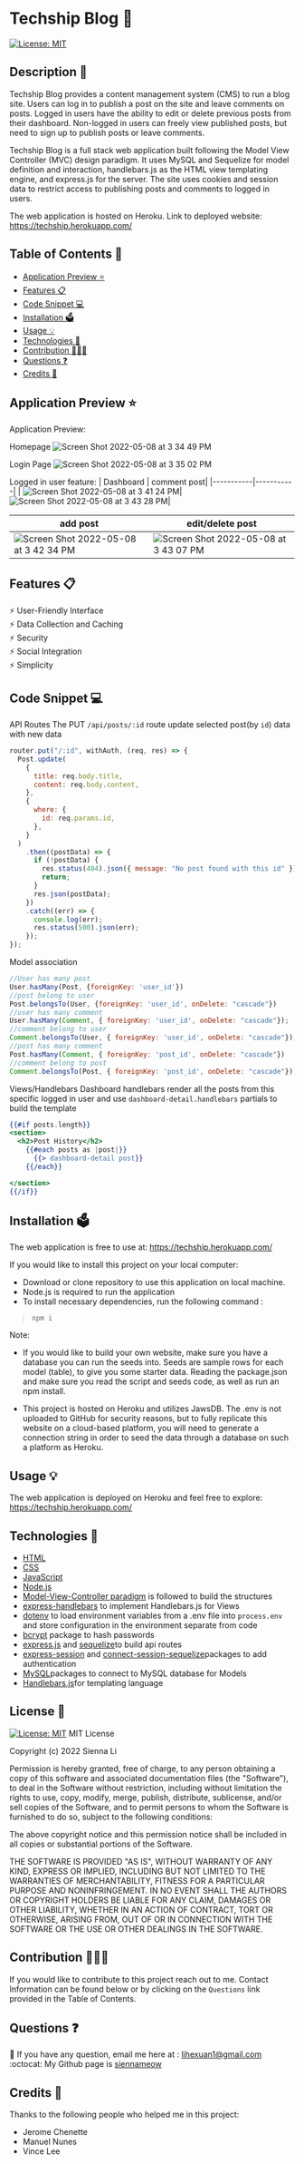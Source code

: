# Techship Blog 🚀

[![License: MIT](https://img.shields.io/badge/License-MIT-yellow.svg)](https://github.com/siennameow/tech-blog/blob/main/LICENSE)

## Description 📝 

Techship Blog provides a content management system (CMS) to run a blog site. Users can log in to publish a post on the site and leave comments on posts. Logged in users have the ability to edit or delete previous posts from their dashboard. Non-logged in users can freely view published posts, but need to sign up to publish posts or leave comments.

Techship Blog is a full stack web application built following the Model View Controller (MVC) design paradigm. It uses MySQL and Sequelize for model definition and interaction, handlebars.js as the HTML view templating engine, and express.js for the server. The site uses cookies and session data to restrict access to publishing posts and comments to logged in users.

The web application is hosted on Heroku. Link to deployed website: https://techship.herokuapp.com/

## Table of Contents 📖

* [Application Preview ⭐](#application-preview-)
* [Features 📋](#features-)
* [Code Snippet 💻](#code-snippet-)
* [Installation 🗳](#installation-)
* [Usage 💡](#usage-)
* [Technologies 🔧](#technologies-)
* [Contribution 👩🏻‍💻](#contribution-)
* [Questions ❓](#questions-)
* [Credits 🙌](#credits-)

## Application Preview ⭐

Application Preview:

Homepage
![Screen Shot 2022-05-08 at 3 34 49 PM](https://user-images.githubusercontent.com/101283174/167319115-c90311ad-5489-47c3-8230-2929eae7c628.png)

Login Page
![Screen Shot 2022-05-08 at 3 35 02 PM](https://user-images.githubusercontent.com/101283174/167319124-772f20d2-3e0c-4ad9-a8e8-29d6ee3e228a.png)


Logged in user feature:
| Dashboard | comment post|
|-----------|-----------|
| ![Screen Shot 2022-05-08 at 3 41 24 PM](https://user-images.githubusercontent.com/101283174/167318785-03358eac-3709-4a77-8e16-d1f0111a2822.png)|![Screen Shot 2022-05-08 at 3 43 28 PM](https://user-images.githubusercontent.com/101283174/167319229-d071e25c-08e9-4ce9-a7d0-2fa83aee510c.png)|

| add post | edit/delete post|
|-----------|-----------|
| ![Screen Shot 2022-05-08 at 3 42 34 PM](https://user-images.githubusercontent.com/101283174/167319220-a6a07ab1-cf4c-4b2c-808e-7d774fadb804.png)| ![Screen Shot 2022-05-08 at 3 43 07 PM](https://user-images.githubusercontent.com/101283174/167319221-59b3a9e0-ee8c-4c84-b270-1673dea3b53a.png)|
## Features 📋

⚡️ User-Friendly Interface\
⚡️ Data Collection and Caching\
⚡️ Security\
⚡️ Social Integration\
⚡️ Simplicity

## Code Snippet 💻

API Routes
The PUT `/api/posts/:id` route update selected post(by `id`) data with new data

```JavaScript
router.put("/:id", withAuth, (req, res) => {
  Post.update(
    {
      title: req.body.title,
      content: req.body.content,
    },
    {
      where: {
        id: req.params.id,
      },
    }
  )
    .then((postData) => {
      if (!postData) {
        res.status(404).json({ message: "No post found with this id" });
        return;
      }
      res.json(postData);
    })
    .catch((err) => {
      console.log(err);
      res.status(500).json(err);
    });
});
```

Model association

```JavaScript
//User has many post
User.hasMany(Post, {foreignKey: 'user_id'})
//post belong to user
Post.belongsTo(User, {foreignKey: 'user_id', onDelete: "cascade"})
//user has many comment
User.hasMany(Comment, { foreignKey: 'user_id', onDelete: "cascade"});
//comment belong to user
Comment.belongsTo(User, { foreignKey: 'user_id', onDelete: "cascade"});
//post has many comment
Post.hasMany(Comment, { foreignKey: 'post_id', onDelete: "cascade"})
//comment belong to post
Comment.belongsTo(Post, { foreignKey: 'post_id', onDelete: "cascade"});
```

Views/Handlebars
Dashboard handlebars render all the posts from this specific logged in user and use `dashboard-detail.handlebars` partials to build the template

```handlebars
{{#if posts.length}}
<section>
  <h2>Post History</h2>
    {{#each posts as |post|}}
      {{> dashboard-detail post}}
    {{/each}}

</section>
{{/if}}
```

## Installation 🗳 

The web application is free to use at: https://techship.herokuapp.com/

If you would like to install this project on your local computer:
- Download or clone repository to use this application on local machine.
- Node.js is required to run the application
- To install necessary dependencies, run the following command :
>    `npm i`

Note:

- If you would like to build your own website, make sure you have a database you can run the seeds into. Seeds are sample rows for each model (table), to give you some starter data. Reading the package.json and make sure you read the script and seeds code, as well as run an npm install.

- This project is hosted on Heroku and utilizes JawsDB. The .env is not uploaded to GitHub for security reasons, but to fully replicate this website on a cloud-based platform, you will need to generate a connection string in order to seed the data through a database on such a platform as Heroku.

## Usage 💡

The web application is deployed on Heroku and feel free to explore: https://techship.herokuapp.com/

## Technologies 🔧

* [HTML](https://developer.mozilla.org/en-US/docs/Web/HTML)
* [CSS](https://developer.mozilla.org/en-US/docs/Web/CSS)
* [JavaScript](https://developer.mozilla.org/en-US/docs/Web/JavaScript)
* [Node.js](https://nodejs.org/en/)
* [Model-View-Controller paradigm](https://en.wikipedia.org/wiki/Model%E2%80%93view%E2%80%93controller) is followed to build the structures
* [express-handlebars](https://www.npmjs.com/package/express-handlebars) to implement Handlebars.js for Views
* [dotenv](https://www.npmjs.com/package/dotenv) to load environment variables from a .env file into `process.env` and store configuration in the environment separate from code
* [bcrypt](https://www.npmjs.com/package/bcrypt) package to hash passwords
* [express.js](https://expressjs.com/) and [sequelize](https://sequelize.org/)to build api routes
* [express-session](https://www.npmjs.com/package/express-session) and [connect-session-sequelize](https://www.npmjs.com/package/connect-session-sequelize)packages to add authentication
* [MySQL](https://www.mysql.com/)packages to connect to MySQL database for Models
* [Handlebars.js](https://handlebarsjs.com/)for templating language

## License 📜
[![License: MIT](https://img.shields.io/badge/License-MIT-yellow.svg)](https://github.com/siennameow/tech-blog/blob/main/LICENSE)
MIT License

Copyright (c) 2022 Sienna Li

Permission is hereby granted, free of charge, to any person obtaining a copy
of this software and associated documentation files (the "Software"), to deal
in the Software without restriction, including without limitation the rights
to use, copy, modify, merge, publish, distribute, sublicense, and/or sell
copies of the Software, and to permit persons to whom the Software is
furnished to do so, subject to the following conditions:

The above copyright notice and this permission notice shall be included in all
copies or substantial portions of the Software.

THE SOFTWARE IS PROVIDED "AS IS", WITHOUT WARRANTY OF ANY KIND, EXPRESS OR
IMPLIED, INCLUDING BUT NOT LIMITED TO THE WARRANTIES OF MERCHANTABILITY,
FITNESS FOR A PARTICULAR PURPOSE AND NONINFRINGEMENT. IN NO EVENT SHALL THE
AUTHORS OR COPYRIGHT HOLDERS BE LIABLE FOR ANY CLAIM, DAMAGES OR OTHER
LIABILITY, WHETHER IN AN ACTION OF CONTRACT, TORT OR OTHERWISE, ARISING FROM,
OUT OF OR IN CONNECTION WITH THE SOFTWARE OR THE USE OR OTHER DEALINGS IN THE
SOFTWARE.

## Contribution 👩🏻‍💻 
If you would like to contribute to this project reach out to me. Contact Information can be found below or by clicking on the `Questions` link provided in the Table of Contents.

## Questions ❓

📩 If you have any question, email me here at : lihexuan1@gmail.com<br/>
:octocat: My Github page is [siennameow](https://github.com/siennameow)


## Credits 🙌

Thanks to the following people who helped me in this project:
- Jerome Chenette
- Manuel Nunes
- Vince Lee
